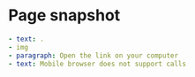 # Page snapshot

```yaml
- text: .
- img
- paragraph: Open the link on your computer
- text: Mobile browser does not support calls
```